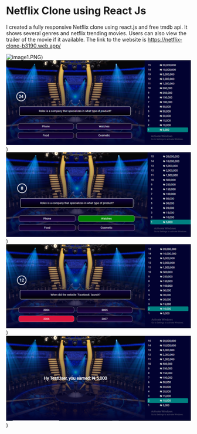 # Netflix Clone using React Js
I created a fully responsive Netflix clone using react.js and free tmdb api. It shows several genres and netflix trending movies. Users can also view the trailer of the movie if it available. The link to the website is https://netflix-clone-b3190.web.app/






![image1.PNG](https://github.com/Tim1119/netflix-clone/blob/master/src/assets/image1.PNG?raw=true))
![image2.PNG](https://github.com/Tim1119/who-wants-to-be-a-millionaire/blob/main/src/assets/final-images/image2.PNG?raw=true))
![image3.PNG](https://github.com/Tim1119/who-wants-to-be-a-millionaire/blob/main/src/assets/final-images/image3.PNG?raw=true))
![image4.PNG](https://github.com/Tim1119/who-wants-to-be-a-millionaire/blob/main/src/assets/final-images/image4.PNG?raw=true))
![image5.PNG](https://github.com/Tim1119/who-wants-to-be-a-millionaire/blob/main/src/assets/final-images/image5.PNG?raw=true))
